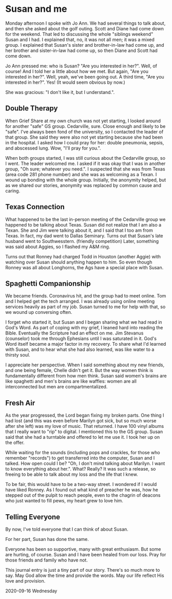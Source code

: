 # Susan and me

Monday afternoon I spoke with Jo Ann.
We had several things to talk about, and then she asked about
the golf outing. Scott and Diane had come down for the weekend.
That led to discussing the whole "siblings weekend" Susan and I had.
I explained that, no, it was not all men; it was a mixed group.
I explained that Susan's sister and brother-in-law had come up,
and her brother and sister-in-law had come up, so then Diane and Scott
had come down.

Jo Ann pressed me: who is Susan? "Are you interested in her?".
Well, of course! And I told her a little about how we met. But again,
"Are you interested in her?". Well, yeah, we've been going out.
A third time, "Are you interested in her?". Yes! (It would seem
obvious by now.)

She was gracious: "I don't like it, but I understand.".

## Double Therapy

When Grief Share at my own church was not yet starting,
I looked around for another "safe" GS group. Cedarville, sure.
Close enough and likely to be "safe". I've always been fond of the
university, so I contacted the leader of that group. She said they were
also not yet starting because she had been in the hospital. I asked how
I could pray for her: double pneumonia, sepsis, and abscessed lung.
Wow, "I'll pray for you.".

When both groups started, I was still curious about the Cedarville
group, so I went. The leader welcomed me. I asked if it was okay
that I was in another group, "Oh sure; whatever you need.".
I suspected that she was from Texas (area code 281 phone number)
and she was as welcoming as a Texan. I wound up bonding with the
whole group. Initially, the anonymity helped, but as we shared
our stories, anonymity was replaced by common cause and caring.

## Texas Connection

What happened to be the last in-person meeting of the Cedarville group
we happened to be talking about Texas. Susan did not realize that I am
also a Texan. She and Jim were talking about it, and I said that I too
am from Texas. In fact, my dad went to Dallas Seminary. Turns out that
Susan's late husband went to Southwesstern. (friendly competition)
Later, something was said about Aggies, so I flashed my A&M ring.

Turns out that Ronney had charged Todd in Houston (another Aggie)
with watching over Susan should anything happen to him. So even though
Ronney was all about Longhorns, the Ags have a special place with Susan.

## Spaghetti Companionship

We became friends. Coronavirus hit, and the group had to meet online.
Tom and I helped get the tech arranged. I was already using online
meeting services heavily as part of my job. Susan turned to me
for help with that, so we wound up conversing often.

I forget who started it, but Susan and I began sharing what we had
read in God's Word. As part of coping with my grief, I leaned hard
into reading the Bible. Eventually the Scripture had an effect on me.
Jim Stevanus (counselor) took me through Ephesians until I was
saturated in it. God's Word itself became a major factor in my
recovery. To share what I'd learned with Susan, and to hear what she
had also learned, was like water to a thirsty soul.

I appreciate her perspective. When I said something about my
new friends, and one being female, Chelle didn't get it. But the way
women think is fundamentally different from how men think. Susan said
women's brains are like spaghetti and men's brains are like waffles:
women are all interconnected but men are compartmentalized.

## Fresh Air

As the year progressed, the Lord began fixing my broken parts.
One thing I had lost (and this was even before Marilyn got sick,
but so much worse after she left) was my love of music. That returned.
I have 100 vinyl albums that I really want to "rip" to digital.
I mentioned this to the GS group. Susan said that she had a turntable
and offered to let me use it. I took her up on the offer.

While waiting for the sounds (including pops and crackles, for those
who remember "records") to get transferred into the computer,
Susan and I talked. How open could I be? "Oh, I don't mind talking
about Marilyn. I want to know everything about her.". What? Really?
It was such a release, so freeing to be able to talk about my loss
and the life that I knew.

To be fair, this would have to be a two-way street. I wondered if I
would have liked Ronney. As I found out what kind of preacher he was,
how he stepped out of the pulpit to reach people, even to the chagrin
of deacons who just wanted to fill pews, my heart grew to love him.

## Telling Everyone

By now, I've told everyone that I can think of about Susan.

For her part, Susan has done the same.

Everyone has been so supportive, many with great enthusiasm.
But some are hurting, of course. Susan and I have been healed
from our loss. Pray for those friends and family who have not.

This journal entry is just a tiny part of our story.
There's so much more to say. May God allow the time
and provide the words. May our life reflect His love and provision.

2020-09-16 Wednesday


